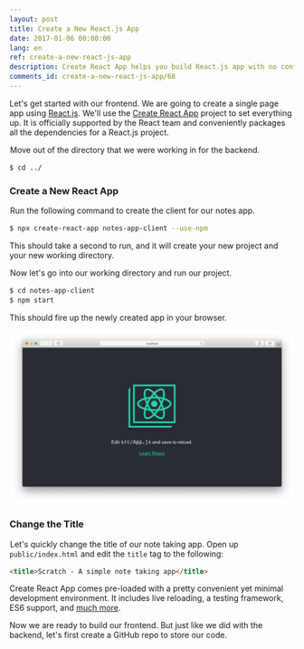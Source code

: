 ```yaml
---
layout: post
title: Create a New React.js App
date: 2017-01-06 00:00:00
lang: en
ref: create-a-new-react-js-app
description: Create React App helps you build React.js app with no configuration. Install the Create React App CLI using the NPM package and use the command to start a new React.js project.
comments_id: create-a-new-react-js-app/68
---
```


Let's get started with our frontend. We are going to create a single page app using [React.js](https://facebook.github.io/react/). We'll use the [Create React App](https://github.com/facebookincubator/create-react-app) project to set everything up. It is officially supported by the React team and conveniently packages all the dependencies for a React.js project.

<img class="code-marker" src="/assets/s.png" />Move out of the directory that we were working in for the backend.

``` bash
$ cd ../
```

### Create a New React App

<img class="code-marker" src="/assets/s.png" />Run the following command to create the client for our notes app.

``` bash
$ npx create-react-app notes-app-client --use-npm
```

This should take a second to run, and it will create your new project and your new working directory.

<img class="code-marker" src="/assets/s.png" />Now let's go into our working directory and run our project.

``` bash
$ cd notes-app-client
$ npm start
```

This should fire up the newly created app in your browser.

![New Create React App screenshot](/assets/new-create-react-app.png)

### Change the Title

<img class="code-marker" src="/assets/s.png" />Let's quickly change the title of our note taking app. Open up `public/index.html` and edit the `title` tag to the following:

``` html
<title>Scratch - A simple note taking app</title>
```

Create React App comes pre-loaded with a pretty convenient yet minimal development environment. It includes live reloading, a testing framework, ES6 support, and [much more](https://github.com/facebookincubator/create-react-app#why-use-this).

Now we are ready to build our frontend. But just like we did with the backend, let's first create a GitHub repo to store our code.
